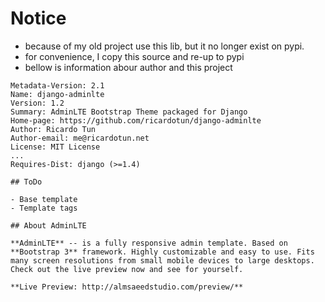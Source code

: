 # Notice
- because of my old project use this lib, but it no longer exist on pypi.
- for convenience, I copy this source and re-up to pypi
- bellow is information abour author and this project
```
Metadata-Version: 2.1
Name: django-adminlte
Version: 1.2
Summary: AdminLTE Bootstrap Theme packaged for Django
Home-page: https://github.com/ricardotun/django-adminlte
Author: Ricardo Tun
Author-email: me@ricardotun.net
License: MIT License
...
Requires-Dist: django (>=1.4)

## ToDo

- Base template
- Template tags

## About AdminLTE

**AdminLTE** -- is a fully responsive admin template. Based on **Bootstrap 3** framework. Highly customizable and easy to use. Fits many screen resolutions from small mobile devices to large desktops. Check out the live preview now and see for yourself.

**Live Preview: http://almsaeedstudio.com/preview/**

```